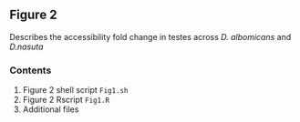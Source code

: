 ## Figure 2
Describes the accessibility fold change in testes across *D. albomicans* and *D.nasuta* 

### Contents
  1. Figure 2 shell script `Fig1.sh`
  2. Figure 2 Rscript `Fig1.R`
  3. Additional files
